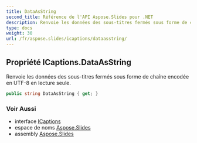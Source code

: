 ```yaml
---
title: DataAsString
second_title: Référence de l'API Aspose.Slides pour .NET
description: Renvoie les données des sous-titres fermés sous forme de chaîne encodée en UTF-8 en lecture seule.
type: docs
weight: 30
url: /fr/aspose.slides/icaptions/dataasstring/
---
```


## Propriété ICaptions.DataAsString

Renvoie les données des sous-titres fermés sous forme de chaîne encodée en UTF-8 en lecture seule.

```csharp
public string DataAsString { get; }
```

### Voir Aussi

* interface [ICaptions](../../icaptions)
* espace de noms [Aspose.Slides](../../icaptions)
* assembly [Aspose.Slides](../../../)

<!-- NE PAS MODIFIER : généré par xmldocmd pour Aspose.Slides.dll -->